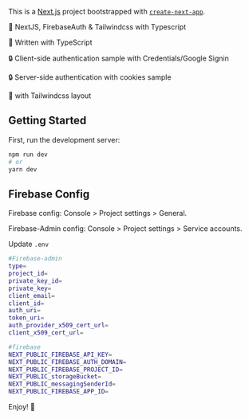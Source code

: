 This is a [Next.js](https://nextjs.org/) project bootstrapped with [`create-next-app`](https://github.com/vercel/next.js/tree/canary/packages/create-next-app).

🚀 NextJS, FirebaseAuth & Tailwindcss with Typescript

📝 Written with TypeScript

🔒 Client-side authentication sample with Credentials/Google Signin

🔒 Server-side authentication with cookies sample

🦚 with Tailwindcss layout

## Getting Started

First, run the development server:

```bash
npm run dev
# or
yarn dev
```

## Firebase Config

Firebase config: Console > Project settings > General.

Firebase-Admin config: Console > Project settings > Service accounts.

Update `.env`

```bash
#Firebase-admin
type=
project_id=
private_key_id=
private_key=
client_email=
client_id=
auth_uri=
token_uri=
auth_provider_x509_cert_url=
client_x509_cert_url=

#firebase
NEXT_PUBLIC_FIREBASE_API_KEY=
NEXT_PUBLIC_FIREBASE_AUTH_DOMAIN=
NEXT_PUBLIC_FIREBASE_PROJECT_ID=
NEXT_PUBLIC_storageBucket=
NEXT_PUBLIC_messagingSenderId=
NEXT_PUBLIC_FIREBASE_APP_ID=
```

Enjoy! 🤘
